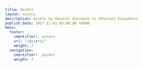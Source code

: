 ```yaml
---
title: Assets
layout: assets
description: Assets by Masonic Outreach to Veterans Eveywhere
publish_date: 2017-11-01 03:00:00 +0000
menu:
  footer:
    identifier: _assets
    url: "/assets/"
    weight: 2
  navigation:
    identifier: _assets
    weight: 3
---
```

